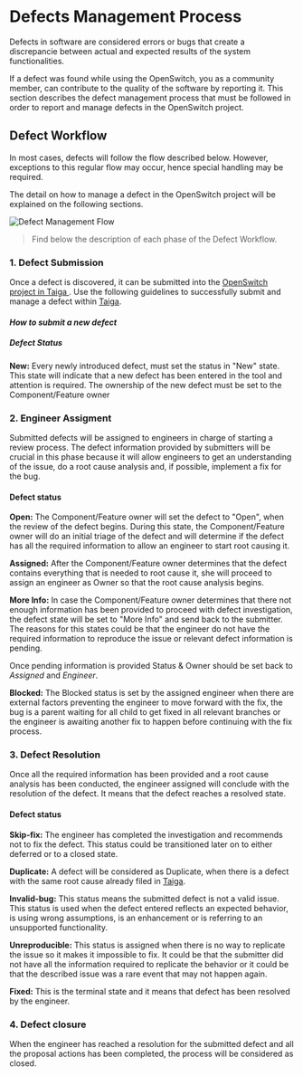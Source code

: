
Defects Management Process
=======

Defects in software are considered errors or bugs that create a discrepancie between actual and expected results of the system functionalities.

If a defect was found while using the OpenSwitch, you as a community member, can contribute to the quality of the software by reporting it. This section describes the defect management process that must be followed in order to report and manage defects in the OpenSwitch project.


## Defect Workflow

In most cases, defects will follow the flow described below. However, exceptions to this regular flow may occur, hence special handling may be required.

The detail on how to manage a defect in the OpenSwitch project will be explained on the following sections.

![Defect Management Flow](https://lh3.googleusercontent.com/-DYjRh0qJUoM/VgRZgOR1kXI/AAAAAAAAAL8/zTaAb404-uQ/s0/defect-workflow.jpg "defect-workflow.jpg")

> Find below the description of each phase of the Defect Workflow.

### 1. Defect Submission

Once a defect is discovered, it can be submitted into the [OpenSwitch project in Taiga ](https://tree.taiga.io/project/openswitch/issues?page=1).
Use the following guidelines to successfully submit and manage a defect within [Taiga](https://tree.taiga.io/project/openswitch/issues?page=1).

#### *How to submit a new defect*


##### Defect Status

**New:** Every newly introduced defect, must set the status in "New" state. This state will indicate that a new defect has been entered in the tool and attention is required. The ownership of the new defect must be set to the Component/Feature owner

### 2. Engineer Assigment

Submitted defects will be assigned to engineers in charge of starting a review process.
The defect information provided by submitters will be crucial in this phase because it will allow engineers to get an understanding of the issue, do a root cause analysis and, if possible, implement a fix for the bug.

#### Defect status

**Open:** The Component/Feature owner will set the defect to "Open", when the review of the defect begins. During this state, the Component/Feature owner will do an initial triage of the defect and will determine if the defect has all the required information to allow an engineer to start root causing it.

**Assigned:** After the Component/Feature owner determines that the defect contains everything that is needed to root cause it, she will proceed to assign an engineer as Owner so that the root cause analysis begins.

**More Info:** In case the Component/Feature owner determines that there not enough information has been provided to proceed with defect investigation, the defect state will be set to "More Info" and send back to the submitter. The reasons for this states could be that the engineer do not have the required information to reproduce the issue or relevant defect information is pending.  

Once pending information is provided Status & Owner should be set back to *Assigned* and *Engineer*.  

**Blocked:** The Blocked status is set by the assigned engineer when there are external factors preventing the engineer to move forward with the fix, the bug is a parent waiting for all child to get fixed in all relevant branches or the engineer is awaiting another fix to happen before continuing with the fix process.


### 3. Defect Resolution

Once all the required information has been provided and a root cause analysis has been conducted, the engineer assigned will conclude with the resolution of the defect. It means that the defect reaches a resolved state.

#### Defect status

**Skip-fix:** The engineer has completed the investigation and recommends not to fix the defect.  This status could be transitioned later on to either deferred or to a closed state.

**Duplicate:** A defect will be considered as Duplicate, when there is a defect with the same root cause already filed in [Taiga](https://tree.taiga.io/project/openswitch/issues?page=1). 

**Invalid-bug:** This status means the submitted defect is not a valid issue. This status is used when the defect entered reflects an expected behavior, is using wrong assumptions, is an enhancement or is referring to an unsupported functionality.

**Unreproducible:** This status is assigned when there is no way to replicate the issue so it makes it impossible to fix. It could be that the submitter did not have all the information required to replicate the behavior or it could be that the described issue was a rare event that may not happen again.

**Fixed:** This is the terminal state and it means that defect has been resolved by the engineer.

### 4. Defect closure

When the engineer has reached a resolution for the submitted defect and all the proposal actions has been completed, the process will be considered as closed.
